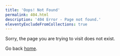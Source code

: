 ```yaml
---
title: 'Oops! Not Found'
permalink: 404.html
description: '404 Error - Page not found.'
eleventyExcludeFromCollections: true
---
```


Sorry, the page you are trying to visit does not exist.

Go back <a href="{{ '/' | url }}">home</a>.
